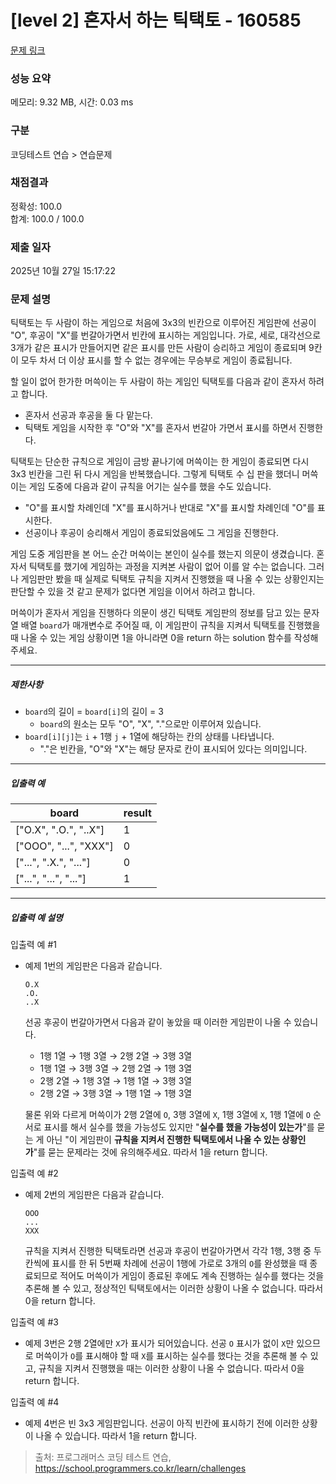 # [level 2] 혼자서 하는 틱택토 - 160585 

[문제 링크](https://school.programmers.co.kr/learn/courses/30/lessons/160585) 

### 성능 요약

메모리: 9.32 MB, 시간: 0.03 ms

### 구분

코딩테스트 연습 > 연습문제

### 채점결과

정확성: 100.0<br/>합계: 100.0 / 100.0

### 제출 일자

2025년 10월 27일 15:17:22

### 문제 설명

<p>틱택토는 두 사람이 하는 게임으로 처음에 3x3의 빈칸으로 이루어진 게임판에 선공이 "O", 후공이 "X"를 번갈아가면서 빈칸에 표시하는 게임입니다. 가로, 세로, 대각선으로 3개가 같은 표시가 만들어지면 같은 표시를 만든 사람이 승리하고 게임이 종료되며 9칸이 모두 차서 더 이상 표시를 할 수 없는 경우에는 무승부로 게임이 종료됩니다.</p>

<p>할 일이 없어 한가한 머쓱이는 두 사람이 하는 게임인 틱택토를 다음과 같이 혼자서 하려고 합니다.</p>

<ul>
<li>혼자서 선공과 후공을 둘 다 맡는다.</li>
<li>틱택토 게임을 시작한 후 "O"와 "X"를 혼자서 번갈아 가면서 표시를 하면서 진행한다.</li>
</ul>

<p>틱택토는 단순한 규칙으로 게임이 금방 끝나기에 머쓱이는 한 게임이 종료되면 다시 3x3 빈칸을 그린 뒤 다시 게임을 반복했습니다. 그렇게 틱택토 수 십 판을 했더니 머쓱이는 게임 도중에 다음과 같이 규칙을 어기는 실수를 했을 수도 있습니다.</p>

<ul>
<li>"O"를 표시할 차례인데 "X"를 표시하거나 반대로 "X"를 표시할 차례인데 "O"를 표시한다.</li>
<li>선공이나 후공이 승리해서 게임이 종료되었음에도 그 게임을 진행한다.</li>
</ul>

<p>게임 도중 게임판을 본 어느 순간 머쓱이는 본인이 실수를 했는지 의문이 생겼습니다. 혼자서 틱택토를 했기에 게임하는 과정을 지켜본 사람이 없어 이를 알 수는 없습니다. 그러나 게임판만 봤을 때 실제로 틱택토 규칙을 지켜서 진행했을 때 나올 수 있는 상황인지는 판단할 수 있을 것 같고 문제가 없다면 게임을 이어서 하려고 합니다.</p>

<p>머쓱이가 혼자서 게임을 진행하다 의문이 생긴 틱택토 게임판의 정보를 담고 있는 문자열 배열 <code>board</code>가 매개변수로 주어질 때, 이 게임판이 규칙을 지켜서 틱택토를 진행했을 때 나올 수 있는 게임 상황이면 1을 아니라면 0을 return 하는 solution 함수를 작성해 주세요.</p>

<hr>

<h5>제한사항</h5>

<ul>
<li><code>board</code>의 길이 = <code>board[i]</code>의 길이 = 3

<ul>
<li><code>board</code>의 원소는 모두 "O", "X", "."으로만 이루어져 있습니다.</li>
</ul></li>
<li><code>board[i][j]</code>는 <code>i</code> + 1행 <code>j</code> + 1열에 해당하는 칸의 상태를 나타냅니다.

<ul>
<li>"."은 빈칸을, "O"와 "X"는 해당 문자로 칸이 표시되어 있다는 의미입니다.</li>
</ul></li>
</ul>

<hr>

<h5>입출력 예</h5>
<table class="table">
        <thead><tr>
<th>board</th>
<th>result</th>
</tr>
</thead>
        <tbody><tr>
<td>["O.X", ".O.", "..X"]</td>
<td>1</td>
</tr>
<tr>
<td>["OOO", "...", "XXX"]</td>
<td>0</td>
</tr>
<tr>
<td>["...", ".X.", "..."]</td>
<td>0</td>
</tr>
<tr>
<td>["...", "...", "..."]</td>
<td>1</td>
</tr>
</tbody>
      </table>
<hr>

<h5>입출력 예 설명</h5>

<p>입출력 예 #1</p>

<ul>
<li><p>예제 1번의 게임판은 다음과 같습니다.</p>
<div class="highlight"><pre class="codehilite"><code>O.X
.O.
..X
</code></pre></div>
<p>선공 후공이 번갈아가면서 다음과 같이 놓았을 때 이러한 게임판이 나올 수 있습니다.</p>

<ul>
<li>1행 1열 → 1행 3열 → 2행 2열 → 3행 3열</li>
<li>1행 1열 → 3행 3열 → 2행 2열 → 1행 3열</li>
<li>2행 2열 → 1행 3열 → 1행 1열 → 3행 3열</li>
<li>2행 2열 → 3행 3열 → 1행 1열 → 1행 3열</li>
</ul>

<p>물론 위와 다르게 머쓱이가 2행 2열에 <code>O</code>, 3행 3열에 <code>X</code>, 1행 3열에 <code>X</code>, 1행 1열에 <code>O</code> 순서로 표시를 해서 실수를 했을 가능성도 있지만 "<strong>실수를 했을 가능성이 있는가</strong>"를 묻는 게 아닌 "이 게임판이 <strong>규칙을 지켜서 진행한 틱택토에서 나올 수 있는 상황인가</strong>"를 묻는 문제라는 것에 유의해주세요. 따라서 1을 return 합니다.</p></li>
</ul>

<p>입출력 예 #2</p>

<ul>
<li><p>예제 2번의 게임판은 다음과 같습니다.</p>
<div class="highlight"><pre class="codehilite"><code>OOO
...
XXX
</code></pre></div>
<p>규칙을 지켜서 진행한 틱택토라면 선공과 후공이 번갈아가면서 각각 1행, 3행 중 두 칸씩에 표시를 한 뒤 5번째 차례에 선공이 1행에 가로로 3개의 <code>O</code>를 완성했을 때 종료되므로 적어도 머쓱이가 게임이 종료된 후에도 계속 진행하는 실수를 했다는 것을 추론해 볼 수 있고, 정상적인 틱택토에서는 이러한 상황이 나올 수 없습니다. 따라서 0을 return 합니다.</p></li>
</ul>

<p>입출력 예 #3</p>

<ul>
<li>예제 3번은 2행 2열에만 <code>X</code>가 표시가 되어있습니다. 선공 <code>O</code> 표시가 없이 <code>X</code>만 있으므로 머쓱이가 <code>O</code>를 표시해야 할 때 <code>X</code>를 표시하는 실수를 했다는 것을 추론해 볼 수 있고, 규칙을 지켜서 진행했을 때는 이러한 상황이 나올 수 없습니다. 따라서 0을 return 합니다.</li>
</ul>

<p>입출력 예 #4</p>

<ul>
<li>예제 4번은 빈 3x3 게임판입니다. 선공이 아직 빈칸에 표시하기 전에 이러한 상황이 나올 수 있습니다. 따라서 1을 return 합니다.</li>
</ul>


> 출처: 프로그래머스 코딩 테스트 연습, https://school.programmers.co.kr/learn/challenges